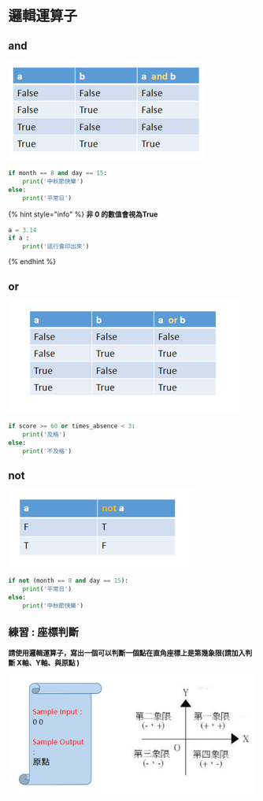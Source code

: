 # 邏輯運算子

## and

![](<../../.gitbook/assets/image (45).png>)

```python
if month == 8 and day == 15:
	print('中秋節快樂')
else:
	print('平常日')
```

{% hint style="info" %}
**非 0 的數值會視為True**

```python
a = 3.14
if a :
	print('這行會印出來')
```
{% endhint %}

## **or**

![](<../../.gitbook/assets/image (46).png>)

```python
if score >= 60 or times_absence < 3:
	print('及格')
else:
	print('不及格')
```

## **not**

![](<../../.gitbook/assets/image (47).png>)

```python
if not (month == 8 and day == 15):
	print('平常日') 
else:
	print('中秋節快樂')
```

## **練習 : 座標判斷**

**請使用邏輯運算子，寫出一個可以判斷一個點在直角座標上是第幾象限(請加入判斷 X軸、Y軸、與原點 )**

![](<../../.gitbook/assets/image (48).png>)
